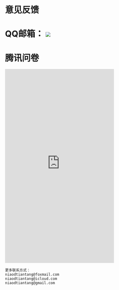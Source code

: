 # 意见反馈
  
# QQ邮箱： <a target="_blank" href="http://mail.qq.com/cgi-bin/qm_share?t=qm_mailme&email=MlxbU11WRltTXEZTXFVyVF1KX1NbXhxRXV8" style="text-decoration:none;"><img src="http://rescdn.qqmail.com/zh_CN/htmledition/images/function/qm_open/ico_mailme_11.png"/></a> 
# 腾讯问卷

<iframe height="640" width="360" src="https://wj.qq.com/s2/8673966/676b/" frameborder="0" allowfullscreen></iframe>

```
更多联系方式：
niaodtiantang@foxmail.com
niaodtiantang@icloud.com
niaodtiantang@gmail.com
```
